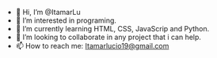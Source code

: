 - 👋 Hi, I’m @ItamarLu
- 👀 I’m interested in programing.
- 🌱 I’m currently learning HTML, CSS, JavaScrip and Python.
- 💞️ I’m looking to collaborate in any project that i can help.
- 📫 How to reach me: Itamarlucio19@gmail.com

<!---
ItamarLu/ItamarLu is a ✨ special ✨ repository because its `README.md` (this file) appears on your GitHub profile.
You can click the Preview link to take a look at your changes.
--->
